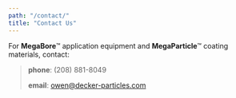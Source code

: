 ```yaml
---
path: "/contact/"
title: "Contact Us"
---
```


For **MegaBore**™ application equipment and **MegaParticle**™ coating materials, contact:

>**phone**: (208) 881-8049
>
>**email**: owen@decker-particles.com
